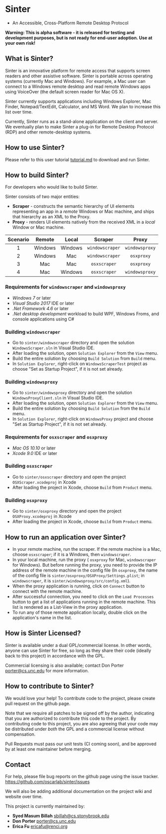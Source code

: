 # Sinter

* An Accessible, Cross-Platform Remote Desktop Protocol

**Warning: This is alpha software - it is released for testing and development purposes, but is not ready for end-user adoption.  Use at your own risk!**

## What is Sinter?

Sinter is an innovative platform for remote access that supports
screen readers and other assistive software.  Sinter is portable
across operating systems (currently Mac and Windows).  For example, a
Mac user can connect to a Windows remote desktop and read remote
Windows apps using VoiceOver (the default screen reader for Mac OS X).

Sinter currently supports applications including Windows Explorer, Mac Finder, Notepad/TextEdit, Calculator, and MS Word.
We plan to increase this list over time.

Currently, Sinter runs as a stand-alone application on the client and
server.  We eventually plan to make Sinter a plug-in for Remote
Desktop Protocol (RDP) and other remote-desktop systems.

## How to use Sinter?

Please refer to this user tutorial [tutorial.md](tutorial.md) to download and run Sinter.


## How to build Sinter?

For developers who would like to build Sinter.

Sinter consists of two major entities:
* **Scraper** - constructs the semantic hierarchy of UI elements representing an app in a *remote* Windows or Mac machine, and ships that hierarchy as an XML to the Proxy.
* **Proxy** - renders UI elements natively from the received XML in a *local* Window or Mac machine.

|Scenario| Remote   |  Local  |   Scraper       | Proxy          |
|:------:|:--------:|:-------:|:---------------:|:--------------:|
|       1| Windows  | Windows | `windowscraper` |`windowsproxy`  |
|       2| Windows  | Mac     | `windowscraper` |`osxproxy`      |
|       3| Mac      | Mac     | `osxscraper`     |`osxproxy`      |
|       4| Mac      | Windows | `osxscraper`     |`windowsproxy`  |

### Requirements for `windowscraper` and `windowsproxy`
* *Windows 7* or later
* *Visual Studio 2017* IDE or later
* *.Net Framework 4.6* or later
* *.Net desktop development* workload to build WPF, Windows Froms, and console applications using C#

### Building `windowscraper`
* Go to `sinter/windowscraper` directory and open the solution `WindowsScraper.sln` in Visual Studio IDE.
* After loading the solution, open `Solution Explorer` from the `View` menu.
* Build the entire solution by choosing `Build Solution` from `Build` menu.
* In `Solution Explorer`, right-click on `WindowsScraperTest` project as choose "Set as Startup Project", if it is not set already.

### Building `windowsproxy`
* Go to `sinter/windowsproxy` directory and open the solution `WindowsProxyClient.sln` in Visual Studio IDE.
* After loading the solution, open `Solution Explorer` from the `View` menu.
* Build the entire solution by choosing `Build Solution` from the `Build` menu.
* In `Solution Explorer`, right-click on `WindowsProxy` project and choose "Set as Startup Project", if it is not set already.

### Requirements for `osxscraper` and `osxproxy`

* *Mac OS 10.10* or later
* *Xcode 9.0* IDE or later

### Building `osxscraper`
* Go to `sinter/osxscraper` directory and open the project `OSXScraper.xcodeproj` in Xcode
* After loading the project in Xcode, choose `Build` from `Product` menu.

### Building `osxproxy`
* Go to `sinter/osxproxy` directory and open the project `OSXProxy.xcodeproj` in Xcode
* After loading the project in Xcode, choose `Build` from `Product` menu.

## How to run an application over Sinter?

* In your remote machine, run the scraper. If the remote machine is a Mac, choose  `osxscraper`;  if it is a Windows, then `windowscraper`. 
* In your local machine,  run the proxy ( `osxproxy` for Mac,  `windowscraper` for Windows). But before running the proxy, you need to provide the IP address of the remote machine in the config file (In `osxproxy`,  the name of the config file is `sinter/osxproxy/OSXProxy/Settings.plist`; in `windowscraper`, it is `sinter/windowsproxy/src/config.xml`).
* When the proxy application is running, click on `Connect` button to connect with the remote machine.
* After successful connection, you need to click on the `Load Processes` button to get a list of applications running in the remote machine. This list is rendered as a List-View in the proxy application.
* To run any of those remote application locally, double click on the application's name in the list.

## How is Sinter Licensed?

Sinter is available under a dual GPL/commercial license.  In other words,
anyone can use Sinter for free, so long as they share their code (ideally back to this project)
in accordance with the GPL.

Commercial licensing is also available; contact Don Porter <porter@cs.unc.edu> for more information.

## How to contribute to Sinter?

We would love your help!  To contribute code to the project, please
create pull request on the github page.

Note that we require all patches to be signed off by the author,
indicating that you are authorized to contribute this code to the
project.  By contributing code to this project, you are also agreeing
that your code may be distributed under _both_ the GPL and a
commercial license without compensation.

Pull Requests must pass our unit tests (CI coming soon), and be approved by
at least one maintainer before merging.

## Contact

For help, please file bug reports on the github page using the issue tracker.
        <https://github.com/oscarlab/sinter/issues>

We will also be adding additional documentation on the project wiki and website
over time.

This project is currently maintained by:
  - __Syed Masum Billah__ <sbillah@cs.stonybrook.edu>
  - __Don Porter__ <porter@cs.unc.edu>
  - __Erica Fu__ <ericafu@renci.org>
